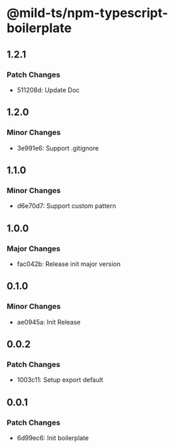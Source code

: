 # @mild-ts/npm-typescript-boilerplate

## 1.2.1

### Patch Changes

- 511208d: Update Doc

## 1.2.0

### Minor Changes

- 3e991e6: Support .gitignore

## 1.1.0

### Minor Changes

- d6e70d7: Support custom pattern

## 1.0.0

### Major Changes

- fac042b: Release init major version

## 0.1.0

### Minor Changes

- ae0945a: Init Release

## 0.0.2

### Patch Changes

- 1003c11: Setup export default

## 0.0.1

### Patch Changes

- 6d99ec6: Init boilerplate

